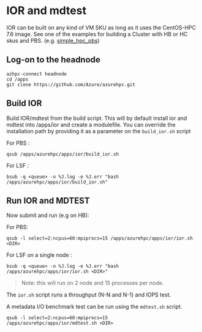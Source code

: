 # IOR and mdtest

IOR can be built on any kind of VM SKU as long as it uses the CentOS-HPC 7.6 image. See one of the examples for building a Cluster with HB or HC skus and PBS. (e.g. [simple_hpc_pbs](../../examples/simple_hpc_pbs/readme.md))

## Log-on to the headnode

```
azhpc-connect headnode
cd /apps
git clone https://github.com/Azure/azurehpc.git
```

## Build IOR
Build IOR/mdtest from the build script.  This will by default install ior and mdtest into /apps/ior and create a modulefile. You can override the installation path by providing it as a parameter on the `build_ior.sh` script

For PBS :
```
qsub /apps/azurehpc/apps/ior/build_ior.sh
```

For LSF :
```
bsub -q <queue> -o %J.log -e %J.err "bash /apps/azurehpc/apps/ior/build_ior.sh"
```

## Run IOR and MDTEST

Now submit and run (e.g on HB):

For PBS:
```
qsub -l select=2:ncpus=60:mpiprocs=15 /apps/azurehpc/apps/ior/ior.sh <DIR>
```

For LSF on a single node :
```
bsub -q <queue> -o %J.log -e %J.err "bash /apps/azurehpc/apps/ior/ior.sh <DIR>"
```

> Note: this will run on 2 node and 15 processes per node.

The `ior.sh` script runs a throughput (N-N and N-1) and IOPS test.

A metadata I/O benchmark test can be run using the `mdtest.sh` script.

```
qsub -l select=2:ncpus=60:mpiprocs=15 /apps/azurehpc/apps/ior/mdtest.sh <DIR>
```
